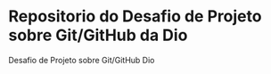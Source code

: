 # Repositorio do Desafio de Projeto sobre Git/GitHub da Dio
Desafio de Projeto sobre Git/GitHub Dio
